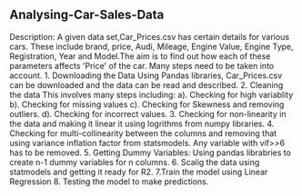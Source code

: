 ## Analysing-Car-Sales-Data
 Description: A given data set,Car_Prices.csv has certain details for various cars. These include brand, price, Audi, Mileage,
             Engine Value, Engine Type, Registration, Year and Model.The aim is to find out how each of these parameters affects 
             'Price' of the car. Many steps need to be taken into account. 
                  1. Downloading the Data
                     Using Pandas libraries, Car_Prices.csv can be downloaded and the data can be read and described.
                  2. Cleaning the data
                     This involves many steps including:
                         a). Checking for high variablity
                         b). Checking for missing values
                        c). Checking for Skewness and removing outliers.
                         d). Checking for incorrect values.
                  3. Checking for non-linearity in the data and making it linear it using logrithms from numpy libraries.
                  4. Checking for multi-collinearity between the columns and removing that using variance inflation
                    factor from statsmodels. Any variable with vif>>6 has to be removed.
                  5. Getting Dummy Variables: Using pandas librabries to create n-1 dummy variables for n columns.
                  6. Scalig the data using statmodels and getting it ready for R2.
                  7.Train the model using Linear Regression
                  8. Testing the model to make predictions.
